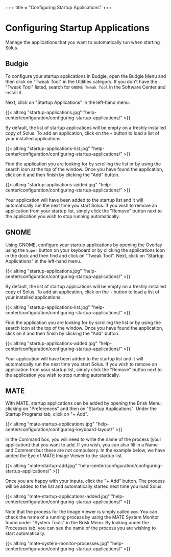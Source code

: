+++
title = "Configuring Startup Applications"
+++
# Configuring Startup Applications

Manage the applications that you want to automatically run when starting Solus.

## Budgie

To configure your startup applications in Budgie, open the Budgie Menu and then click on "Tweak Tool" in the Utilities category. If you don't have the "Tweak Tool" listed, search for `GNOME Tweak Tool` in the Software Center and install it.

Next, click on "Startup Applications" in the left-hand menu.

{{< altimg "startup-applications.jpg" "help-center/configuration/configuring-startup-applications/" >}}

By default, the list of startup applications will be empty on a freshly installed copy of Solus. To add an application, click on the `+` button to load a list of your installed applications.

{{< altimg "startup-applications-list.jpg" "help-center/configuration/configuring-startup-applications/" >}}

Find the application you are looking for by scrolling the list or by using the search icon at the top of the window. Once you have found the application, click on it and then finish by clicking the "Add" button.

{{< altimg "startup-applications-added.jpg" "help-center/configuration/configuring-startup-applications/" >}}

Your application will have been added to the startup list and it will automatically run the next time you start Solus. If you wish to remove an application from your startup list, simply click the "Remove" button next to the application you wish to stop running automatically.

## GNOME

Using GNOME, configure your startup applications by opening the Overlay using the `Super` button on your keyboard or by clicking the applications icon in the dock and then find and click on "Tweak Tool". Next, click on "Startup Applications" in the left-hand menu.

{{< altimg "startup-applications.jpg" "help-center/configuration/configuring-startup-applications/" >}}

By default, the list of startup applications will be empty on a freshly installed copy of Solus. To add an application, click on the `+` button to load a list of your installed applications.

{{< altimg "startup-applications-list.jpg" "help-center/configuration/configuring-startup-applications/" >}}

Find the application you are looking for by scrolling the list or by using the search icon at the top of the window. Once you have found the application, click on it and then finish by clicking the "Add" button.

{{< altimg "startup-applications-added.jpg" "help-center/configuration/configuring-startup-applications/" >}}

Your application will have been added to the startup list and it will automatically run the next time you start Solus. If you wish to remove an application from your startup list, simply click the "Remove" button next to the application you wish to stop running automatically.

## MATE 

With MATE, startup applications can be added by opening the Brisk Menu, clicking on "Preferences" and then on "Startup Applications". Under the Startup Programs tab, click on "+ Add".

{{< altimg "mate-startup-applications.jpg" "help-center/configuration/configuring-keyboard-layout/" >}}

In the Command box, you will need to write the name of the process (your application) that you want to add. If you wish, you can also fill in a Name and Comment but these are not compulsory. In the example below, we have added the Eye of MATE Image Viewer to the startup list.  

{{< altimg "mate-startup-add.jpg" "help-center/configuration/configuring-startup-applications/" >}}

Once you are happy with your inputs, click the "+ Add" button. The process will be added to the list and automatically started next time you load Solus.

{{< altimg "mate-startup-applications-added.jpg" "help-center/configuration/configuring-startup-applications/" >}}

Note that the process for the Image Viewer is simply called `eom`. You can check the name of a running process by using the MATE System Monitor found under "System Tools" in the Brisk Menu. By looking under the Processes tab, you can see the name of the process you are wishing to start automatically.

{{< altimg "mate-system-monitor-processes.jpg" "help-center/configuration/configuring-startup-applications/" >}}
